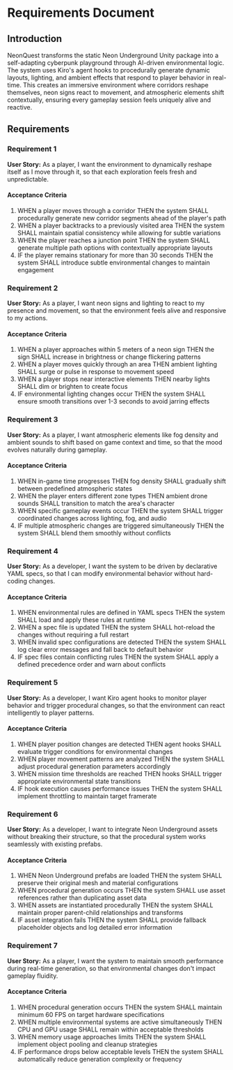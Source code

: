 # Requirements Document

## Introduction

NeonQuest transforms the static Neon Underground Unity package into a self-adapting cyberpunk playground through AI-driven environmental logic. The system uses Kiro's agent hooks to procedurally generate dynamic layouts, lighting, and ambient effects that respond to player behavior in real-time. This creates an immersive environment where corridors reshape themselves, neon signs react to movement, and atmospheric elements shift contextually, ensuring every gameplay session feels uniquely alive and reactive.

## Requirements

### Requirement 1

**User Story:** As a player, I want the environment to dynamically reshape itself as I move through it, so that each exploration feels fresh and unpredictable.

#### Acceptance Criteria

1. WHEN a player moves through a corridor THEN the system SHALL procedurally generate new corridor segments ahead of the player's path
2. WHEN a player backtracks to a previously visited area THEN the system SHALL maintain spatial consistency while allowing for subtle variations
3. WHEN the player reaches a junction point THEN the system SHALL generate multiple path options with contextually appropriate layouts
4. IF the player remains stationary for more than 30 seconds THEN the system SHALL introduce subtle environmental changes to maintain engagement

### Requirement 2

**User Story:** As a player, I want neon signs and lighting to react to my presence and movement, so that the environment feels alive and responsive to my actions.

#### Acceptance Criteria

1. WHEN a player approaches within 5 meters of a neon sign THEN the sign SHALL increase in brightness or change flickering patterns
2. WHEN a player moves quickly through an area THEN ambient lighting SHALL surge or pulse in response to movement speed
3. WHEN a player stops near interactive elements THEN nearby lights SHALL dim or brighten to create focus
4. IF environmental lighting changes occur THEN the system SHALL ensure smooth transitions over 1-3 seconds to avoid jarring effects

### Requirement 3

**User Story:** As a player, I want atmospheric elements like fog density and ambient sounds to shift based on game context and time, so that the mood evolves naturally during gameplay.

#### Acceptance Criteria

1. WHEN in-game time progresses THEN fog density SHALL gradually shift between predefined atmospheric states
2. WHEN the player enters different zone types THEN ambient drone sounds SHALL transition to match the area's character
3. WHEN specific gameplay events occur THEN the system SHALL trigger coordinated changes across lighting, fog, and audio
4. IF multiple atmospheric changes are triggered simultaneously THEN the system SHALL blend them smoothly without conflicts

### Requirement 4

**User Story:** As a developer, I want the system to be driven by declarative YAML specs, so that I can modify environmental behavior without hard-coding changes.

#### Acceptance Criteria

1. WHEN environmental rules are defined in YAML specs THEN the system SHALL load and apply these rules at runtime
2. WHEN a spec file is updated THEN the system SHALL hot-reload the changes without requiring a full restart
3. WHEN invalid spec configurations are detected THEN the system SHALL log clear error messages and fall back to default behavior
4. IF spec files contain conflicting rules THEN the system SHALL apply a defined precedence order and warn about conflicts

### Requirement 5

**User Story:** As a developer, I want Kiro agent hooks to monitor player behavior and trigger procedural changes, so that the environment can react intelligently to player patterns.

#### Acceptance Criteria

1. WHEN player position changes are detected THEN agent hooks SHALL evaluate trigger conditions for environmental changes
2. WHEN player movement patterns are analyzed THEN the system SHALL adjust procedural generation parameters accordingly
3. WHEN mission time thresholds are reached THEN hooks SHALL trigger appropriate environmental state transitions
4. IF hook execution causes performance issues THEN the system SHALL implement throttling to maintain target framerate

### Requirement 6

**User Story:** As a developer, I want to integrate Neon Underground assets without breaking their structure, so that the procedural system works seamlessly with existing prefabs.

#### Acceptance Criteria

1. WHEN Neon Underground prefabs are loaded THEN the system SHALL preserve their original mesh and material configurations
2. WHEN procedural generation occurs THEN the system SHALL use asset references rather than duplicating asset data
3. WHEN assets are instantiated procedurally THEN the system SHALL maintain proper parent-child relationships and transforms
4. IF asset integration fails THEN the system SHALL provide fallback placeholder objects and log detailed error information

### Requirement 7

**User Story:** As a player, I want the system to maintain smooth performance during real-time generation, so that environmental changes don't impact gameplay fluidity.

#### Acceptance Criteria

1. WHEN procedural generation occurs THEN the system SHALL maintain minimum 60 FPS on target hardware specifications
2. WHEN multiple environmental systems are active simultaneously THEN CPU and GPU usage SHALL remain within acceptable thresholds
3. WHEN memory usage approaches limits THEN the system SHALL implement object pooling and cleanup strategies
4. IF performance drops below acceptable levels THEN the system SHALL automatically reduce generation complexity or frequency